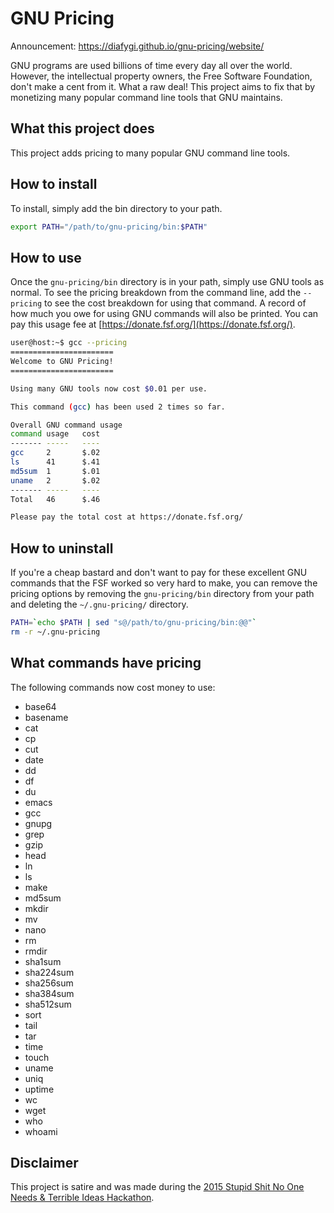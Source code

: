 # GNU Pricing

Announcement: https://diafygi.github.io/gnu-pricing/website/

GNU programs are used billions of time every day all over the world. However,
the intellectual property owners, the Free Software Foundation, don't make a
cent from it. What a raw deal! This project aims to fix that by monetizing many
popular command line tools that GNU maintains.

## What this project does

This project adds pricing to many popular GNU command line tools.

## How to install

To install, simply add the bin directory to your path.

```sh
export PATH="/path/to/gnu-pricing/bin:$PATH"
```

## How to use

Once the `gnu-pricing/bin` directory is in your path, simply use GNU tools as
normal. To see the pricing breakdown from the command line, add the `--pricing`
to see the cost breakdown for using that command. A record of how much you owe
for using GNU commands will also be printed. You can pay this usage fee at 
[https://donate.fsf.org/](https://donate.fsf.org/).

```sh
user@host:~$ gcc --pricing
=======================
Welcome to GNU Pricing!
=======================

Using many GNU tools now cost $0.01 per use.

This command (gcc) has been used 2 times so far.

Overall GNU command usage
command	usage	cost
-------	-----	----
gcc     2       $.02
ls      41      $.41
md5sum  1       $.01
uname   2       $.02
-------	-----	----
Total   46      $.46

Please pay the total cost at https://donate.fsf.org/
```

## How to uninstall

If you're a cheap bastard and don't want to pay for these excellent GNU commands
that the FSF worked so very hard to make, you can remove the pricing options by
removing the `gnu-pricing/bin` directory from your path and deleting the
`~/.gnu-pricing/` directory.

```sh
PATH=`echo $PATH | sed "s@/path/to/gnu-pricing/bin:@@"`
rm -r ~/.gnu-pricing
```

## What commands have pricing

The following commands now cost money to use:

* base64
* basename
* cat
* cp
* cut
* date
* dd
* df
* du
* emacs
* gcc
* gnupg
* grep
* gzip
* head
* ln
* ls
* make
* md5sum
* mkdir
* mv
* nano
* rm
* rmdir
* sha1sum
* sha224sum
* sha256sum
* sha384sum
* sha512sum
* sort
* tail
* tar
* time
* touch
* uname
* uniq
* uptime
* wc
* wget
* who
* whoami

## Disclaimer

This project is satire and was made during the
[2015 Stupid Shit No One Needs & Terrible Ideas Hackathon](https://stupidhackathon.github.io/).

